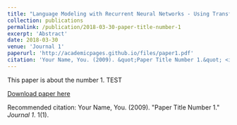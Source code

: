 ```yaml
---
title: "Language Modeling with Recurrent Neural Networks - Using Transfer Learning to Perform Radiological Sentence Completion"
collection: publications
permalink: /publication/2018-03-30-paper-title-number-1
excerpt: 'Abstract'
date: 2018-03-30
venue: 'Journal 1'
paperurl: 'http://academicpages.github.io/files/paper1.pdf'
citation: 'Your Name, You. (2009). &quot;Paper Title Number 1.&quot; <i>Journal 1</i>. 1(1).'
---
```


This paper is about the number 1. TEST

[Download paper here](http://academicpages.github.io/files/paper1.pdf)

Recommended citation: Your Name, You. (2009). "Paper Title Number 1." <i>Journal 1</i>. 1(1).
